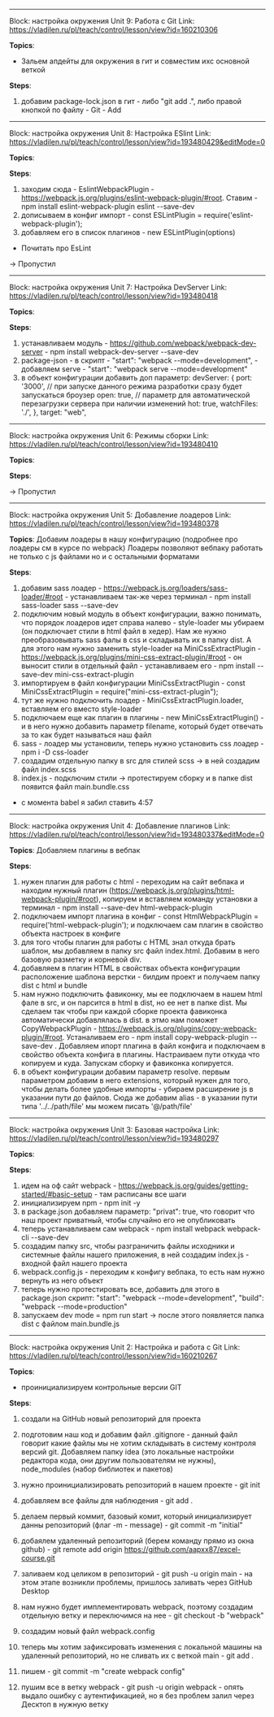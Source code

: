 __________________________________________
Block: настройка окружения
Unit 9: Работа с Git
Link: https://vladilen.ru/pl/teach/control/lesson/view?id=160210306

__Topics__:
- Зальем апдейты для окружения в гит и совместим ихс основной веткой


__Steps__:
1) добавим package-lock.json в гит - либо "git add .", либо правой кнопкой по файлу - Git - Add





__________________________________________
Block: настройка окружения
Unit 8: Настройка ESlint
Link: https://vladilen.ru/pl/teach/control/lesson/view?id=193480429&editMode=0

__Topics__:


__Steps__:
1) заходим сюда - EslintWebpackPlugin - https://webpack.js.org/plugins/eslint-webpack-plugin/#root. Ставим - npm install eslint-webpack-plugin eslint --save-dev
2) дописываем в конфиг импорт - const ESLintPlugin = require('eslint-webpack-plugin');
3) добавляем его в список плагинов - new ESLintPlugin(options)

- Почитать про EsLint


-> Пропустил




__________________________________________
Block: настройка окружения
Unit 7: Настройка DevServer
Link: https://vladilen.ru/pl/teach/control/lesson/view?id=193480418

__Topics__:


__Steps__:
1) устанавливаем модуль - https://github.com/webpack/webpack-dev-server -  npm install webpack-dev-server --save-dev
2) package-json - в скрипт -  "start": "webpack --mode=development", - добавляем serve - "start": "webpack serve --mode=development"
3) в объект конфигурации добавить доп параметр:
    devServer: {
        port: '3000',
        // при запуске данного режима разработки сразу будет запускаться броузер
        open: true, 
        // параметр для автоматической перезагрузки сервера при наличии изменений
        hot: true,
       watchFiles: './',
   },
   target: "web",








__________________________________________
Block: настройка окружения
Unit 6: Режимы сборки
Link: https://vladilen.ru/pl/teach/control/lesson/view?id=193480410

__Topics__:


__Steps__:

-> Пропустил





__________________________________________
Block: настройка окружения
Unit 5: Добавление лоадеров
Link: https://vladilen.ru/pl/teach/control/lesson/view?id=193480378

__Topics__:
Добавим лоадеры в нашу конфигурацию (подробнее про лоадеры см в курсе по webpack)
Лоадеры позволяют вебпаку работать не только с js файлами но и с остальными форматами

__Steps__:
1) добавим sass лоадер - https://webpack.js.org/loaders/sass-loader/#root - устанавливаем так-же через терминал - npm install sass-loader sass --save-dev
2) подключим новый модуль в объект конфигурации, важно понимать, что порядок лоадеров идет справа налево - style-loader мы убираем (он подключает стили в html файл в хедер). Нам же нужно преобразовывать sass фалы в css и складывать их в папку dist. А для этого нам нужно заменить style-loader на MiniCssExtractPlugin - https://webpack.js.org/plugins/mini-css-extract-plugin/#root - он выносит стили в отдельный файл - устанавливаем его - npm install --save-dev mini-css-extract-plugin
3) импортируем в файл конфигурации MiniCssExtractPlugin - const MiniCssExtractPlugin = require("mini-css-extract-plugin");
4) тут же нужно подключить лоадер - MiniCssExtractPlugin.loader, вставляем его вместо style-loader
5) подключаем еще как плагин в плагины - new MiniCssExtractPlugin() - и в него нужно добавить параметр filename, который будет отвечать за то как будет называться наш файл
6) sass - лоадер мы установили, теперь нужно установить css лоадер - npm i -D css-loader
7) создадим отдельную папку в src для стилей scss -> в ней создадим файл index.scss
8) index.js - подключим стили -> протестируем сборку и в папке dist появится файл main.bundle.css

- с момента babel я забил ставить
4:57









__________________________________________
Block: настройка окружения
Unit 4: Добавление плагинов
Link: https://vladilen.ru/pl/teach/control/lesson/view?id=193480337&editMode=0

__Topics__:
Добавляем плагины в вебпак

__Steps__:
1) нужен плагин для работы с html - переходим на сайт вебпака и находим нужный плагин (https://webpack.js.org/plugins/html-webpack-plugin/#root), копируем и вставляем команду установки а терминал - npm install --save-dev html-webpack-plugin 
2) подключаем импорт плагина в конфиг - const HtmlWebpackPlugin = require('html-webpack-plugin'); и подключаем сам плагин в свойство объекта настроек в конфиге
3) для того чтобы плагин для работы с HTML знал откуда брать шаблон, мы добавляем в папку src файл index.html. Добавим в него базовую разметку и корневой div.
4) добавляем в плагин HTML в свойствах объекта конфигурации расположение шаблона верстки - билдим проект и получаем папку dist с html и bundle
5) нам нужно подключить фавиконку, мы ее подключаем в нашем html фале в src, и он парсится в html в dist, но ее нет в папке dist. Мы сделаем так чтобы при каждой сборке проекта фавиконка автоматически добавлялась в dist. в этмо нам поможет CopyWebpackPlugin - https://webpack.js.org/plugins/copy-webpack-plugin/#root. Устаналиваем его - npm install copy-webpack-plugin --save-dev . Добавляем ипорт плагина в файл конфига и подключаем в свойство объекта конфига в плагины. Настраиваем пути откуда что копируем и куда. Запускам сборку и фавиконка копируется.
6) в объект конфигурации добавим параметр resolve. первым параметром добавим в него extensions, который нужен для того, чтобы делать более удобные импорты - убираем расширение js в указании пути до файлов. Сюда же добавим alias -  в указании пути типа '../../path/file' мы можем писать '@/path/file'






__________________________________________

Block: настройка окружения
Unit 3: Базовая настройка
Link: https://vladilen.ru/pl/teach/control/lesson/view?id=193480297

__Topics__:

__Steps__:
1) идем на оф сайт webpack - https://webpack.js.org/guides/getting-started/#basic-setup - там расписаны все шаги
2) инициализируем npm - npm init -y
3) в package.json добавляем параметр: "privat": true, что говорит что наш проект приватный, чтобы случайно его не опубликовать
4) теперь устанавливаем сам webpack - npm install webpack webpack-cli --save-dev
5) создадим папку src, чтобы разграничить файлы исходники и системные файлы нашего приложения, в ней создадим index.js - входной файл нашего проекта
6) webpack.config.js - переходим к конфигу вебпака, то есть нам нужно вернуть из него объект
7) теперь нужно протестировать все, добавить для этого в package.json скрипт: "start": "webpack --mode=development", "build": "webpack --mode=production"
8) запускаем dev mode = npm run start -> после этого появляется папка dist c файлом main.bundle.js










__________________________________________

Block: настройка окружения
Unit 2: Настройка и работа с Git
Link: https://vladilen.ru/pl/teach/control/lesson/view?id=160210267

__Topics__:
- проинициализируем контрольные версии GIT


__Steps__:
1) создали на GitHub новый репозиторий для проекта 
2) подготовим наш код и добавим файл .gitignore - данный файл говорит какие файлы мы не хотим складывать в систему контроля версий git. Добавляем папку idea  (это локальные настройки редактора кода, они другим пользователям не нужны), node_modules (набор библиотек и пакетов)
3) нужно проинициализировать репозиторий в нашем проекте - git init
4) добавляем все файлы для наблюдения - git add .
5) делаем первый коммит, базовый комит, который инициализирует данны репозиторий (флаг -m - message) - git commit -m "initial"
6) добаялем удаленный репозиторий (берем команду прямо из окна github) - git remote add origin https://github.com/aapxx87/excel-course.git
7) заливаем код целиком в репозиторий - git push -u origin main - на этом этапе возникли проблемы, пришлось заливать через GitHub Desktop

8) нам нужно будет имплементировать webpack, поэтому создадим отдельную ветку и переключимся на нее - git checkout -b "webpack"
9) создадим новый файл webpack.config
10) теперь мы хотим зафиксировать изменения с локальной машины на удаленный репозиторий, но не сливать их с веткой main - git add .
11) пишем - git commit -m "create webpack config"
12) пушим все в ветку webpack - git push -u origin webpack - опять выдало ошибку с аутентификацией, но я без проблем залил через Десктоп в нужную ветку